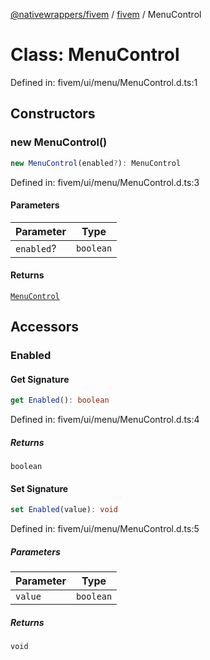 [@nativewrappers/fivem](../../README.md) / [fivem](../README.md) / MenuControl

# Class: MenuControl

Defined in: fivem/ui/menu/MenuControl.d.ts:1

## Constructors

### new MenuControl()

```ts
new MenuControl(enabled?): MenuControl
```

Defined in: fivem/ui/menu/MenuControl.d.ts:3

#### Parameters

| Parameter | Type |
| ------ | ------ |
| `enabled`? | `boolean` |

#### Returns

[`MenuControl`](MenuControl.md)

## Accessors

### Enabled

#### Get Signature

```ts
get Enabled(): boolean
```

Defined in: fivem/ui/menu/MenuControl.d.ts:4

##### Returns

`boolean`

#### Set Signature

```ts
set Enabled(value): void
```

Defined in: fivem/ui/menu/MenuControl.d.ts:5

##### Parameters

| Parameter | Type |
| ------ | ------ |
| `value` | `boolean` |

##### Returns

`void`
